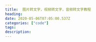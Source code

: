 ```yaml
---
title:  图片转文字，视频转文字，音频转文字教程
heading:
date: 2020-05-06T07:05:00.537Z
categories: ["code"]
tags: 
description: 
---
```


